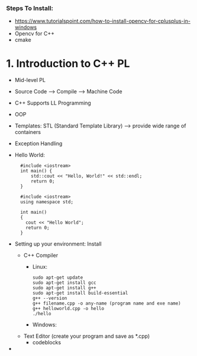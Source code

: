 ### Steps To Install:
- https://www.tutorialspoint.com/how-to-install-opencv-for-cplusplus-in-windows
- Opencv for C++
- cmake

# 1. Introduction to C++ PL
- Mid-level PL
- Source Code --> Compile --> Machine Code
- C++ Supports LL Programming
- OOP
- Templates: STL (Standard Template Library) --> provide wide range of containers
- Exception Handling
- Hello World:

        #include <iostream>
        int main() {
            std::cout << "Hello, World!" << std::endl;
            return 0;
        }
        
        #include <iostream>
        using namespace std;

        int main()
        {
          cout << "Hello World";
          return 0;
        }

- Setting up your environment: Install
  - C++ Compiler
    - Linux:
    
          sudo apt-get update
          sudo apt-get install gcc
          sudo apt-get install g++
          sudo apt-get install build-essential
          g++ --version
          g++ filename.cpp -o any-name (program name and exe name)
          g++ helloworld.cpp -o hello
          ./hello
          
    - Windows:
  - Text Editor (create your program and save as *.cpp)
    - codeblocks
-
